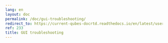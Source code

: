 ```yaml
---
lang: en
layout: doc
permalink: /doc/gui-troubleshooting/
redirect_to: https://current-qubes-docrtd.readthedocs.io/en/latest/user/troubleshooting/gui-troubleshooting.html
ref: 233
title: GUI troubleshooting
---
```

